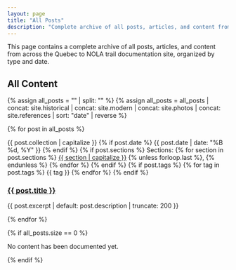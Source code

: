 ```yaml
---
layout: page
title: "All Posts"
description: "Complete archive of all posts, articles, and content from across the Quebec to NOLA trail documentation site"
---
```


This page contains a complete archive of all posts, articles, and content from across the Quebec to NOLA trail documentation site, organized by type and date.

## All Content

{% assign all_posts = "" | split: "" %}
{% assign all_posts = all_posts | concat: site.historical | concat: site.modern | concat: site.photos | concat: site.references | sort: "date" | reverse %}

{% for post in all_posts %}
  <div class="post-item {{ post.collection }}">
    <div class="post-meta">
      <span class="post-type">{{ post.collection | capitalize }}</span>
      {% if post.date %}
        <span class="post-date">{{ post.date | date: "%B %d, %Y" }}</span>
      {% endif %}
      {% if post.sections %}
        <span class="post-sections">
          Sections: 
          {% for section in post.sections %}
            <a href="{{ site.baseurl }}/sections/{{ section }}/">{{ section | capitalize }}</a>
            {% unless forloop.last %}, {% endunless %}
          {% endfor %}
        </span>
      {% endif %}
      {% if post.tags %}
        <span class="post-tags">
          {% for tag in post.tags %}
            <span class="tag">{{ tag }}</span>
          {% endfor %}
        </span>
      {% endif %}
    </div>
    <div class="post-content">
      <h3><a href="{{ post.url }}">{{ post.title }}</a></h3>
      <p>{{ post.excerpt | default: post.description | truncate: 200 }}</p>
    </div>
  </div>
{% endfor %}

{% if all_posts.size == 0 %}
  <div class="no-content">
    <p>No content has been documented yet.</p>
  </div>
{% endif %}

